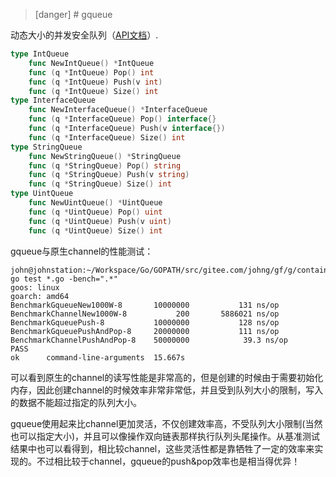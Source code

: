 >[danger] # gqueue

动态大小的并发安全队列（[API文档](https://godoc.org/github.com/johng-cn/gf/g/container/gqueue)）.
```go
type IntQueue
    func NewIntQueue() *IntQueue
    func (q *IntQueue) Pop() int
    func (q *IntQueue) Push(v int)
    func (q *IntQueue) Size() int
type InterfaceQueue
    func NewInterfaceQueue() *InterfaceQueue
    func (q *InterfaceQueue) Pop() interface{}
    func (q *InterfaceQueue) Push(v interface{})
    func (q *InterfaceQueue) Size() int
type StringQueue
    func NewStringQueue() *StringQueue
    func (q *StringQueue) Pop() string
    func (q *StringQueue) Push(v string)
    func (q *StringQueue) Size() int
type UintQueue
    func NewUintQueue() *UintQueue
    func (q *UintQueue) Pop() uint
    func (q *UintQueue) Push(v uint)
    func (q *UintQueue) Size() int
```
gqueue与原生channel的性能测试：
```
john@johnstation:~/Workspace/Go/GOPATH/src/gitee.com/johng/gf/g/container/gqueue$ go test *.go -bench=".*"
goos: linux
goarch: amd64
BenchmarkGqueueNew1000W-8      	10000000	       131 ns/op
BenchmarkChannelNew1000W-8     	     200	   5886021 ns/op
BenchmarkGqueuePush-8          	10000000	       128 ns/op
BenchmarkGqueuePushAndPop-8    	20000000	       111 ns/op
BenchmarkChannelPushAndPop-8   	50000000	        39.3 ns/op
PASS
ok  	command-line-arguments	15.667s
```
可以看到原生的channel的读写性能是非常高的，但是创建的时候由于需要初始化内存，因此创建channel的时候效率非常非常低，并且受到队列大小的限制，写入的数据不能超过指定的队列大小。

gqueue使用起来比channel更加灵活，不仅创建效率高，不受队列大小限制(当然也可以指定大小)，并且可以像操作双向链表那样执行队列头尾操作。从基准测试结果中也可以看得到，相比较channel，这些灵活性都是靠牺牲了一定的效率来实现的。不过相比较于channel，gqueue的push&pop效率也是相当得优异！


